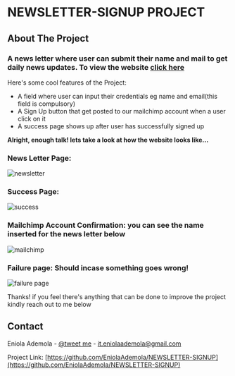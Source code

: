 # NEWSLETTER-SIGNUP PROJECT
<!-- ABOUT THE PROJECT -->
## About The Project


### A news letter where user can submit their name and mail to get daily news updates. To view the website [click here](https://eniola-newsletter.herokuapp.com/signup)
Here's some cool features of the Project:
* A field where user can input their credentials eg name and email(this field is compulsory)
* A Sign Up button that get posted to our mailchimp account when a user click on it
* A success page shows up after user has successfully signed up

**Alright, enough talk! lets take a look at how the website looks like...**


### News Letter Page: 
![newsletter](https://user-images.githubusercontent.com/107508295/180503561-01f1a472-ca89-4d33-ba3c-362db0efc1c7.PNG)


### Success Page:
![success](https://user-images.githubusercontent.com/107508295/180506686-263aed11-db69-4f17-b447-539d8063c443.PNG)


### Mailchimp Account Confirmation: you can see the name inserted for the news letter below
![mailchimp](https://user-images.githubusercontent.com/107508295/180507493-5d858118-82cd-4da8-a8f1-ab7847ec13ce.PNG)



### Failure page: Should incase something goes wrong!
![failure page](https://user-images.githubusercontent.com/107508295/180503698-e55ca813-8106-43e0-ac6e-189f61d0fef2.PNG)

Thanks! if you feel there's anything that can be done to improve the project kindly reach out to me below

<!-- CONTACT -->
## Contact

Eniola Ademola - [@tweet me](https://twitter.com/_daveworld) - it.eniolaademola@gmail.com

Project Link: [https://github.com/EniolaAdemola/NEWSLETTER-SIGNUP](https://github.com/EniolaAdemola/NEWSLETTER-SIGNUP)
